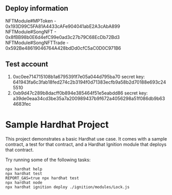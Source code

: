## Deploy information
NFTModule#MPToken - 0x193D99C5FA81A4433cAFe904041abE2A3cAbA899  
NFTModule#SongNFT - 0x8fBB98b0E6d4efC99e0ad3c27b79C68EcDb72Bd3  
NFTModule#SongNFTTrade - 0x592Be48619046764A428bdDd0cfC5aC0D0C971B6  

## Test account
1. 0xc0ee714715108b1a6795391f7e05a044d795ba70
secret key: 641943fa6c3fab18fed274c2b3194f0d71383ecfb9a58b2d70188e693c245510
2. 0xb9d47c289b8dacff0b894e385464f51e5eabdd86
secret key: a39de0eaa34cd3be35a7a200989437b9f672a4056298a51f086db9b634683fec

# Sample Hardhat Project

This project demonstrates a basic Hardhat use case. It comes with a sample contract, a test for that contract, and a Hardhat Ignition module that deploys that contract.

Try running some of the following tasks:

```shell
npx hardhat help
npx hardhat test
REPORT_GAS=true npx hardhat test
npx hardhat node
npx hardhat ignition deploy ./ignition/modules/Lock.js
```
